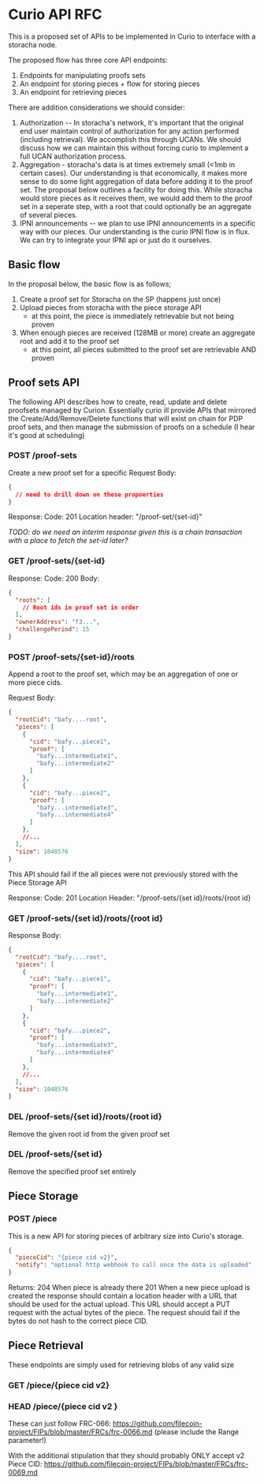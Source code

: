 # Curio API RFC

This is a proposed set of APIs to be implemented in Curio to interface with a storacha node.

The proposed flow has three core API endpoints:
1. Endpoints for manipulating proofs sets
2. An endpoint for storing pieces + flow for storing pieces
3. An endpoint for retrieving pieces

There are addition considerations we should consider:
1. Authorization -- In storacha's network, it's important that the original end user maintain control of authorization for any action performed (including retrieval). We accomplish this through UCANs. We should discuss how we can maintain this without forcing curio to implement a full UCAN authorization process.
2. Aggregation - storacha's data is at times extremely small (<1mb in certain cases). Our understanding is that economically, it makes more sense to do some light aggregation of data before adding it to the proof set. The proposal below outlines a facility for doing this. While storacha would store pieces as it receives them, we would add them to the proof set in a seperate step, with a root that could optionally be an aggregate of several pieces.
3. IPNI announcements -- we plan to use IPNI announcements in a specific way with our pieces. Our understanding is the curio IPNI flow is in flux. We can try to integrate your IPNI api or just do it ourselves.

## Basic flow

In the proposal below, the basic flow is as follows;
1. Create a proof set for Storacha on the SP (happens just once)
2. Upload pieces from storacha with the piece storage API
   - at this point, the piece is immediately retrievable but not being proven
3. When enough pieces are received (128MB or more) create an aggregate root and add it to the proof set
   - at this point, all pieces submitted to the proof set are retrievable AND proven

## Proof sets API

The following API describes how to create, read, update and delete proofsets managed by Curion. Essentially curio ill provide APIs that mirrored the Create/Add/Remove/Delete functions that will exist on chain for PDP proof sets, and then manage the submission of proofs on a schedule (I hear it's good at scheduling)

### POST /proof-sets

Create a new proof set for a specific 
Request Body:
```json
{
  // need to drill down on these propoerties
}
```

Response:
Code: 201
Location header: "/proof-set/{set-id}"

*TODO: do we need an interim response given this is a chain transaction with a place to fetch the set-id later?*

### GET /proof-sets/{set-id}

Response:
Code: 200
Body:
```json
{
  "roots": [
    // Root ids in proof set in order
  ],
  "ownerAddress": "f3...",
  "challengePeriod": 15
}
```

### POST /proof-sets/{set-id}/roots

Append a root to the proof set, which may be an aggregation of one or more piece cids.

Request Body:
```json
{
  "rootCid": "bafy....root",
  "pieces": [
    {
      "cid": "bafy...piece1",
      "proof": [
        "bafy...intermediate1",
        "bafy...intermediate2"
      ]
    },
    {
      "cid": "bafy...piece2",
      "proof": [
        "bafy...intermediate3",
        "bafy...intermediate4"
      ]
    },
    //...
  ],
  "size": 1048576
}
```

This API should fail if the all pieces were not previously stored with the Piece Storage API

Response:
Code: 201
Location Header: "/proof-sets/{set id}/roots/{root id}

### GET /proof-sets/{set id}/roots/{root id}

Response Body:
```json
{
  "rootCid": "bafy....root",
  "pieces": [
    {
      "cid": "bafy...piece1",
      "proof": [
        "bafy...intermediate1",
        "bafy...intermediate2"
      ]
    },
    {
      "cid": "bafy...piece2",
      "proof": [
        "bafy...intermediate3",
        "bafy...intermediate4"
      ]
    },
    //...
  ],
  "size": 1048576
}
```

### DEL /proof-sets/{set id}/roots/{root id}

Remove the given root id from the given proof set

### DEL /proof-sets/{set id}

Remove the specified proof set entirely


## Piece Storage


### POST /piece

This is a new API for storing pieces of arbitrary size into Curio's storage. 
```json
{
  "pieceCid": "{piece cid v2}",
  "notify": "optional http webhook to call once the data is uploaded"
}
```

Returns:
204 When piece is already there
201 When a new piece upload is created
the response should contain a location header with a URL that should be used for the actual upload. This URL should accept a PUT request with the actual bytes of the piece. The request should fail if the bytes do not hash to the correct piece CID.

## Piece Retrieval

These endpoints are simply used for retrieving blobs of any valid size

### GET /piece/{piece cid v2}
### HEAD /piece/{piece cid v2 }

These can just follow FRC-066: https://github.com/filecoin-project/FIPs/blob/master/FRCs/frc-0066.md (please include the Range parameter!)

With the additional stipulation that they should probably ONLY accept v2 Piece CID: https://github.com/filecoin-project/FIPs/blob/master/FRCs/frc-0069.md
